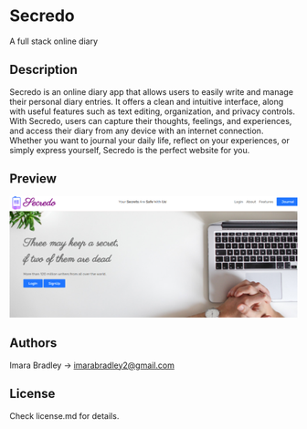 # Secredo

A full stack online diary 

## Description
Secredo is an online diary app that allows users to easily write and manage their personal diary entries. It offers a clean and intuitive interface, along with useful features such as text editing, organization, and privacy controls. With Secredo, users can capture their thoughts, feelings, and experiences, and access their diary from any device with an internet connection. Whether you want to journal your daily life, reflect on your experiences, or simply express yourself, Secredo is the perfect website for you.

## Preview
![alt text](https://github.com/ImaraBradley001/Secredo/raw/master/preview/1.png)

## Authors

Imara Bradley -> imarabradley2@gmail.com

## License

Check license.md for details.
